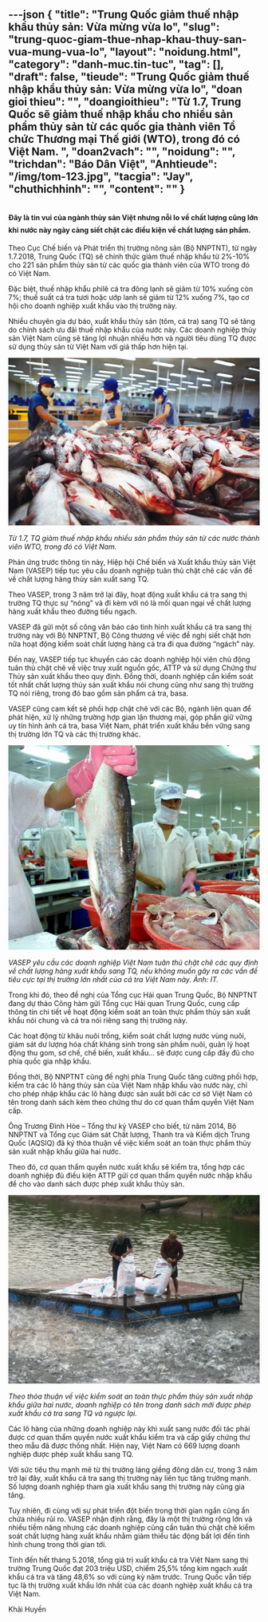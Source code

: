 ---json
{
    "title": "Trung Quốc giảm thuế nhập khẩu thủy sản: Vừa mừng vừa lo",
    "slug": "trung-quoc-giam-thue-nhap-khau-thuy-san-vua-mung-vua-lo",
    "layout": "noidung.html",
    "category": "danh-muc.tin-tuc",
    "tag": [],
    "draft": false,
    "tieude": "Trung Quốc giảm thuế nhập khẩu thủy sản: Vừa mừng vừa lo",
    "doan gioi thieu": "",
    "doangioithieu": "Từ 1.7, Trung Quốc sẽ giảm thuế nhập khẩu cho nhiều sản phẩm thủy sản từ các quốc gia thành viên Tổ chức Thương mại Thế giới (WTO), trong đó có Việt Nam. ",
    "doan2vach": "",
    "noidung": "",
    "trichdan": "Báo Dân Việt",
    "Anhtieude": "/img/tom-123.jpg",
    "tacgia": "Jay",
    "chuthichhinh": "",
    "__content__": ""
}
---
<h2><span style="font-size:14px">Đ&acirc;y l&agrave; tin vui của ng&agrave;nh thủy sản Việt nhưng nỗi lo về chất lượng cũng lớn khi nước n&agrave;y ng&agrave;y c&agrave;ng siết chặt c&aacute;c điều kiện về chất lượng sản phẩm.</span></h2>

<p><span style="font-size:14px">Theo Cục Chế biến v&agrave; Ph&aacute;t triển thị trường n&ocirc;ng sản (Bộ NNPTNT), từ ng&agrave;y 1.7.2018, Trung Quốc (TQ) sẽ ch&iacute;nh thức giảm thuế nhập khẩu từ 2%-10% cho 221 sản phẩm thủy sản từ c&aacute;c quốc gia th&agrave;nh vi&ecirc;n của WTO trong đ&oacute; c&oacute; Việt Nam.</span></p>

<p><span style="font-size:14px">Đặc biệt, thuế nhập khẩu phil&ecirc; c&aacute; tra đ&ocirc;ng lạnh sẽ giảm từ 10% xuống c&ograve;n 7%; thuế suất c&aacute; tra tươi hoặc ướp lanh sẽ giảm từ 12% xuống 7%, tạo cơ hội cho doanh nghiệp xuất khẩu v&agrave;o thị trường n&agrave;y.</span></p>

<p><span style="font-size:14px">Nhiều chuy&ecirc;n gia dự b&aacute;o, xuất khẩu thủy sản (t&ocirc;m, c&aacute; tra) sang TQ sẽ tăng do ch&iacute;nh s&aacute;ch ưu đ&atilde;i thuế nhập khẩu của nước n&agrave;y. C&aacute;c doanh nghiệp thủy sản Việt Nam cũng sẽ tăng lợi nhuận nhiều hơn v&agrave; người ti&ecirc;u d&ugrave;ng TQ được sử dụng thủy sản từ Việt Nam với gi&aacute; thấp hơn hiện tại.</span></p>

<p><img alt="" src="/img/Trung-Quoc-giam-thue-nhap-khau-thuy-san-doanh-nghiep-Viet-lo-cang-them-lo-ca-tra-1.jpg" /></p>

<p><em><span style="font-size:14px">Từ 1.7, TQ giảm thuế nhập khẩu nhiều sản phẩm thủy sản từ c&aacute;c nước th&agrave;nh vi&ecirc;n WTO, trong đ&oacute; c&oacute; Việt Nam.&nbsp;</span></em></p>

<p><span style="font-size:14px">Phản ứng trước th&ocirc;ng tin n&agrave;y, Hiệp hội Chế biến v&agrave; Xuất khẩu thủy sản Việt Nam (VASEP) tiếp tục y&ecirc;u cầu doanh nghiệp tu&acirc;n thủ chặt chẽ c&aacute;c vấn đề về chất lượng h&agrave;ng thủy sản xuất sang TQ.</span></p>

<p><span style="font-size:14px">Theo VASEP, trong 3 năm trở lại đ&acirc;y, hoạt động xuất khẩu c&aacute; tra sang thị trường TQ thực sự &ldquo;n&oacute;ng&rdquo; v&agrave; đi k&egrave;m với n&oacute; l&agrave; mối quan ngại về chất lượng h&agrave;ng xuất khẩu theo đường tiểu ngạch.</span></p>

<p><span style="font-size:14px">VASEP đ&atilde; gửi một số c&ocirc;ng văn b&aacute;o c&aacute;o t&igrave;nh h&igrave;nh xuất khẩu c&aacute; tra sang thị trường n&agrave;y với Bộ NNPTNT, Bộ C&ocirc;ng thương về việc đề nghị siết chặt hơn nữa hoạt động kiểm so&aacute;t chất lượng h&agrave;ng c&aacute; tra đi qua đường &ldquo;ng&aacute;ch&rdquo; n&agrave;y.</span></p>

<p><span style="font-size:14px">Đến nay, VASEP tiếp tục khuyến c&aacute;o c&aacute;c doanh nghiệp hội vi&ecirc;n chủ động tu&acirc;n thủ chặt chẽ về việc truy xuất nguồn gốc, ATTP v&agrave; sử dụng Chứng thư Thủy sản xuất khẩu theo quy định. Đồng thời, doanh nghiệp cần kiểm so&aacute;t tốt nhất chất lượng thủy sản xuất khẩu n&oacute;i chung cũng như sang thị trường TQ n&oacute;i ri&ecirc;ng, trong đ&oacute; bao gồm sản phẩm c&aacute; tra, basa.</span></p>

<p><span style="font-size:14px">VASEP cũng cam kết sẽ phối hợp chặt chẽ với c&aacute;c Bộ, ng&agrave;nh li&ecirc;n quan để ph&aacute;t hiện, xử l&yacute; những trường hợp gian lận thương mại, g&oacute;p phần giữ vững uy t&iacute;n h&igrave;nh ảnh c&aacute; tra, basa Việt Nam, ph&aacute;t triển xuất khẩu bền vững sang thị trường lớn TQ v&agrave; c&aacute;c thị trường kh&aacute;c.</span></p>

<p><img alt="" src="/img/Trung-Quoc-giam-thue-nhap-khau-thuy-san-doanh-nghiep-Viet-lo-cang-them-lo.jpg" /></p>

<p><span style="font-size:14px"><em>VASEP y&ecirc;u cầu c&aacute;c doanh nghiệp Việt Nam tu&acirc;n thủ chặt chẽ c&aacute;c quy định về chất lượng h&agrave;ng xuất khẩu sang TQ, nếu kh&ocirc;ng muốn g&acirc;y ra c&aacute;c vấn đề ti&ecirc;u cực tại thị trường lớn nhất của c&aacute; tra Việt Nam n&agrave;y. Ảnh: IT.</em></span></p>

<p><span style="font-size:14px">Trong khi đ&oacute;, theo đề nghị của Tổng cục Hải quan Trung Quốc, Bộ NNPTNT đang dự thảo C&ocirc;ng h&agrave;m gửi Tổng cục Hải quan Trung Quốc, cung cấp th&ocirc;ng tin chi tiết về hoạt động kiểm so&aacute;t an to&agrave;n thực phẩm thủy sản xuất khẩu n&oacute;i chung v&agrave; c&aacute; tra n&oacute;i ri&ecirc;ng sang thị trường n&agrave;y.</span></p>

<p><span style="font-size:14px">C&aacute;c hoạt động từ kh&acirc;u nu&ocirc;i trồng, kiểm so&aacute;t chất lượng nước v&ugrave;ng nu&ocirc;i, gi&aacute;m s&aacute;t dư lượng h&oacute;a chất kh&aacute;ng sinh trong sản phẩm nu&ocirc;i, quản l&yacute; hoạt động thu gom, sơ chế, chế biến, xuất khẩu&hellip; sẽ được cung cấp đầy đủ cho ph&iacute;a quốc gia nhập khẩu.</span></p>

<p><span style="font-size:14px">Đồng thời, Bộ NNPTNT cũng đề nghị ph&iacute;a Trung Quốc tăng cường phối hợp, kiểm tra c&aacute;c l&ocirc; h&agrave;ng thủy sản của Việt Nam nhập khẩu v&agrave;o nước n&agrave;y, chỉ cho ph&eacute;p nhập khẩu c&aacute;c l&ocirc; h&agrave;ng được sản xuất bởi c&aacute;c cơ sở Việt Nam c&oacute; t&ecirc;n trong danh s&aacute;ch k&egrave;m theo chứng thư do cơ quan thẩm quyền Việt Nam cấp.</span></p>

<p><span style="font-size:14px">&Ocirc;ng Trương Đ&igrave;nh H&ograve;e &ndash; Tổng thư k&yacute; VASEP cho biết, từ năm 2014, Bộ NNPTNT v&agrave; Tổng cục Gi&aacute;m s&aacute;t Chất lượng, Thanh tra v&agrave; Kiểm dịch Trung Quốc (AQSIQ) đ&atilde; k&yacute; thỏa thuận về việc kiểm so&aacute;t an to&agrave;n thực phẩm thủy sản xuất nhập khẩu giữa hai nước.</span></p>

<p><span style="font-size:14px">Theo đ&oacute;, cơ quan thẩm quyền nước xuất khẩu sẽ kiểm tra, tổng hợp c&aacute;c doanh nghiệp đủ điều kiện ATTP gửi cơ quan thẩm quyền nước nhập khẩu để cho v&agrave;o danh s&aacute;ch được ph&eacute;p xuất khẩu thủy sản.</span></p>

<p><img alt="" src="/img/Trung-Quoc-giam-thue-nhap-khau-thuy-san-doanh-nghiep-Viet-lo-cang-them-lo-ca-tra.jpg" /></p>

<p><em><span style="font-size:14px">Theo thỏa thuận về việc kiểm so&aacute;t an to&agrave;n thực phẩm thủy sản xuất nhập khẩu giữa hai nước, doanh nghiệp c&oacute; t&ecirc;n trong danh s&aacute;ch mới được ph&eacute;p xuất khẩu c&aacute; tra sang TQ v&agrave; ngược lại.&nbsp;</span></em></p>

<p><span style="font-size:14px">C&aacute;c l&ocirc; h&agrave;ng của những doanh nghiệp n&agrave;y khi xuất sang nước đối t&aacute;c phải được cơ quan thẩm quyền nước xuất khẩu kiểm tra v&agrave; cấp giấy chứng thư theo mẫu đ&atilde; được thống nhất. Hiện nay, Việt Nam c&oacute; 669 lượng doanh nghiệp được ph&eacute;p xuất khẩu sang TQ.</span></p>

<p><span style="font-size:14px">Với sức ti&ecirc;u thụ mạnh mẽ từ thị trường l&aacute;ng giềng đ&ocirc;ng d&acirc;n cư, trong 3 năm trở lại đ&acirc;y, xuất khẩu c&aacute; tra sang thị trường n&agrave;y li&ecirc;n tục tăng trưởng mạnh. Số lượng doanh nghiệp tham gia xuất khẩu sang thị trường n&agrave;y cũng gia tăng.</span></p>

<p><span style="font-size:14px">Tuy nhi&ecirc;n, đi c&ugrave;ng với sự ph&aacute;t triển đột biến trong thời gian ngắn cũng ẩn chứa nhiều rủi ro. VASEP nhận định rằng, đ&acirc;y l&agrave; một thị trường rộng lớn v&agrave; nhiều tiềm năng nhưng c&aacute;c doanh nghiệp cũng cần tu&acirc;n thủ chặt chẽ kiểm so&aacute;t chất lượng h&agrave;ng xuất khẩu nhằm giảm thiểu t&aacute;c động bất lợi đến t&igrave;nh h&igrave;nh chung trong thời gian tới.</span></p>

<p><span style="font-size:14px">T&iacute;nh đến hết th&aacute;ng 5.2018, tổng gi&aacute; trị xuất khẩu c&aacute; tra Việt Nam sang thị trường Trung Quốc đạt 203 triệu&nbsp;USD, chiếm 25,5% tổng kim ngạch xuất khẩu c&aacute; tra v&agrave; tăng 48,6% so với c&ugrave;ng kỳ năm trước. Trung Quốc vẫn tiếp tục l&agrave; thị trường xuất khẩu lớn nhất của c&aacute;c doanh nghiệp xuất khẩu c&aacute; tra Việt Nam.</span></p>

<p><span style="font-size:14px">Khải Huyền</span></p>
